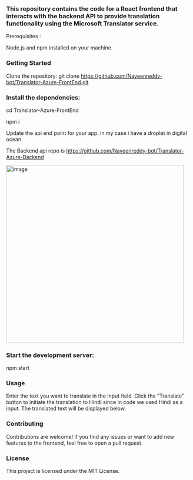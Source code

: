 ### This repository contains the code for a React frontend that interacts with the backend API to provide translation functionality using the Microsoft Translator service.

Prerequisites :

Node.js and npm installed on your machine.

### Getting Started

Clone the repository:  git clone https://github.com/Naveenreddy-bot/Translator-Azure-FrontEnd.git

### Install the dependencies: 

cd Translator-Azure-FrontEnd

npm i 

Update the api end point for your app, in my case i have a droplet in digital ocean 

The Backend api repo is https://github.com/Naveenreddy-bot/Translator-Azure-Backend

<img width="483" alt="image" src="https://github.com/Naveenreddy-bot/Translator-Azure-FrontEnd/assets/123338659/932805cc-c156-4680-8036-880cf03b8c6b">

### Start the development server:

npm start

### Usage

Enter the text you want to translate in the input field.
Click the "Translate" button to initiate the translation to Hindi since in code we used Hindi as a input.
The translated text will be displayed below.


### Contributing

Contributions are welcome! If you find any issues or want to add new features to the frontend, feel free to open a pull request.

### License

This project is licensed under the MIT License.
